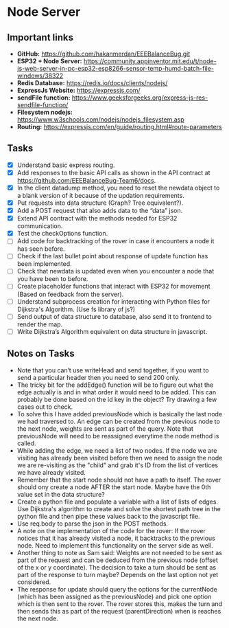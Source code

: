 # Node Server

## Important links

- **GitHub:** https://github.com/hakanmerdan/EEEBalanceBug.git
- **ESP32 + Node Server:** https://community.appinventor.mit.edu/t/node-js-web-server-in-pc-esp32-esp8266-sensor-temp-humd-batch-file-windows/38322
- **Redis Database:** https://redis.io/docs/clients/nodejs/
- **ExpressJs Website:** https://expressjs.com/
- **sendFile function:** https://www.geeksforgeeks.org/express-js-res-sendfile-function/
- **Filesystem nodejs:** https://www.w3schools.com/nodejs/nodejs_filesystem.asp
- **Routing:** https://expressjs.com/en/guide/routing.html#route-parameters

## Tasks

- [x]  Understand basic express routing.
- [x]  Add responses to the basic API calls as shown in the API contract at https://github.com/EEEBalanceBug-Team6/docs.
- [x]  In the client datadump method, you need to reset the newdata object to a blank version of it because of the updation requirements.
- [x]  Put requests into data structure (Graph? Tree equivalent?).
- [x]  Add a POST request that also adds data to the “data” json.
- [x]  Extend API contract with the methods needed for ESP32 communication.
- [x]  Test the checkOptions function.
- [ ]  Add code for backtracking of the rover in case it encounters a node it has seen before.
- [ ]  Check if the last bullet point about response of update function has been implemented.
- [ ]  Check that newdata is updated even when you encounter a node that you have been to before. 
- [ ]  Create placeholder functions that interact with ESP32 for movement (Based on feedback from the server).
- [ ]  Understand subprocess creation for interacting with Python files for Dijkstra's Algorithm. (Use fs library of js?)
- [ ]  Send output of data structure to database, also send it to frontend to render the map.
- [ ]  Write Dijkstra’s Algorithm equivalent on data structure in javascript.

## Notes on Tasks

- Note that you can’t use writeHead and send together, if you want to send a particular header then you need to send 200 only.
- The tricky bit for the addEdge() function will be to figure out what the edge actually is and in what order it would need to be added. This can probably be done based on the id key in the object? Try drawing a few cases out to check.
- To solve this I have added previousNode which is basically the last node we had traversed to. An edge can be created from the previous node to the next node, weights are sent as part of the query. Note that previousNode will need to be reassigned everytime the node method is called.
- While adding the edge, we need a list of two nodes. If the node we are visiting has already been visited before then we need to assign the node we are re-visiting as the "child" and grab it's ID from the list of vertices we have already visited.
- Remember that the start node should not have a path to itself. The rover should ony create a node AFTER the start node. Maybe have the 0th value set in the data structure?
- Create a python file and populate a variable with a list of lists of edges. Use Dijkstra's algorithm to create and solve the shortest path tree in the python file and then pipe these values back to the javascript file.
- Use req.body to parse the json in the POST methods.
- A note on the implementation of the code for the rover: If the rover notices that it has already visited a node, it backtracks to the previous node. Need to implement this functionality on the server side as well.
- Another thing to note as Sam said: Weights are not needed to be sent as part of the request and can be deduced from the 
previous node (offset of the x or y coordinate). The decision to take a turn should be sent as part of the response to turn 
maybe? Depends on the last option not yet considered.
- The response for update should query the options for the currentNode (which has been assigned as the previousNode) and pick one option which is then sent to the rover. The rover stores this, makes the turn and then sends this as part of the request (parentDirection) when is reaches the next node.
